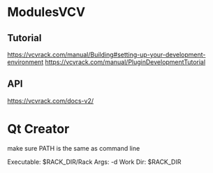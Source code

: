 # ModulesVCV

## Tutorial
https://vcvrack.com/manual/Building#setting-up-your-development-environment
https://vcvrack.com/manual/PluginDevelopmentTutorial

## API

https://vcvrack.com/docs-v2/

# Qt Creator

make sure PATH is the same as command line

Executable: $RACK_DIR/Rack
Args: -d
Work Dir:  $RACK_DIR